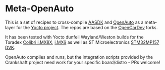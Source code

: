 # Meta-OpenAuto

This is a set of recipes to cross-compile [AASDK](https://github.com/svogl/aasdk) and [OpenAuto](https://github.com/svogl/openauto) as a  meta-layer for the [Yocto project](https://www.yoctoproject.org/). The repos are based on the [OpenCarDev](https://github.com/opencardev) forks.

It has been tested with Yocto dunfell Wayland/Weston builds for the Toradex [Colibri i.MX8X](https://www.toradex.com/de/computer-on-modules/colibri-arm-family/nxp-imx-8x), [i.MX6](https://www.toradex.com/de/computer-on-modules/colibri-arm-family/nxp-freescale-imx6) as well as ST Microelectronics [STM32MP157 DVK](https://www.st.com/en/evaluation-tools/stm32mp157f-dk2.html).

OpenAuto compiles and runs, but the integration scripts provided by the Crankshaft project need work for your specific board/distro - PRs welcome!

